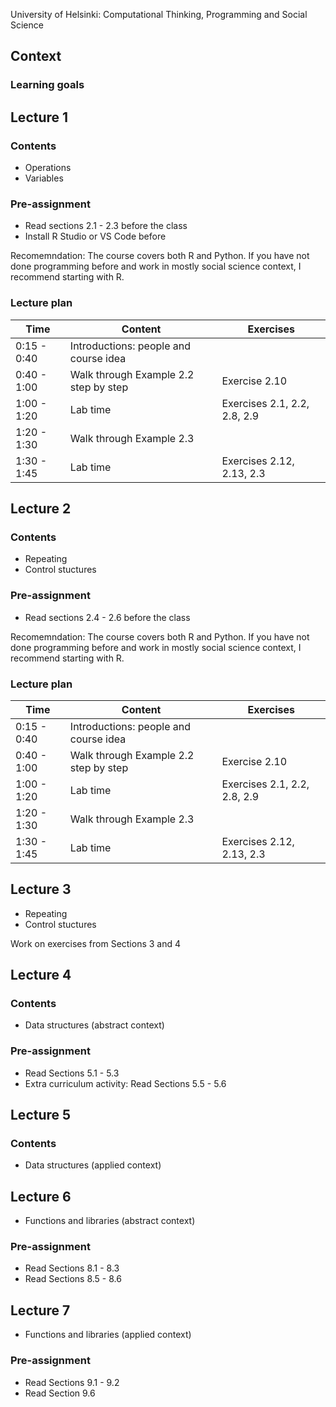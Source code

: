 University of Helsinki: Computational Thinking, Programming and Social Science

## Context

### Learning goals

## Lecture 1

### Contents

* Operations
* Variables

### Pre-assignment

* Read sections 2.1 - 2.3 before the class
* Install R Studio or VS Code before

Recomemndation: The course covers both R and Python.
If you have not done programming before and work in mostly social science context, I recommend starting with R.

### Lecture plan

| Time | Content | Exercises |
|------|-------|-----------|
| 0:15 - 0:40 | Introductions: people and course idea  |           |
| 0:40 - 1:00 | Walk through Example 2.2 step by step | Exercise 2.10 |
| 1:00 - 1:20 | Lab time | Exercises 2.1, 2.2, 2.8, 2.9 |
| 1:20 - 1:30 | Walk through Example 2.3 | |
| 1:30 - 1:45 | Lab time | Exercises 2.12, 2.13, 2.3  |

## Lecture 2

### Contents

* Repeating
* Control stuctures

### Pre-assignment

* Read sections 2.4 - 2.6 before the class

Recomemndation: The course covers both R and Python.
If you have not done programming before and work in mostly social science context, I recommend starting with R.

### Lecture plan

| Time | Content | Exercises |
|------|-------|-----------|
| 0:15 - 0:40 | Introductions: people and course idea  |           |
| 0:40 - 1:00 | Walk through Example 2.2 step by step | Exercise 2.10 |
| 1:00 - 1:20 | Lab time | Exercises 2.1, 2.2, 2.8, 2.9 |
| 1:20 - 1:30 | Walk through Example 2.3 | |
| 1:30 - 1:45 | Lab time | Exercises 2.12, 2.13, 2.3  |

## Lecture 3

* Repeating
* Control stuctures

Work on exercises from Sections 3 and 4

## Lecture 4

### Contents

* Data structures (abstract context)

### Pre-assignment

* Read Sections 5.1 - 5.3
* Extra curriculum activity: Read Sections 5.5 - 5.6

## Lecture 5

### Contents

* Data structures (applied context)

## Lecture 6

* Functions and libraries (abstract context)

### Pre-assignment

* Read Sections 8.1 - 8.3
* Read Sections 8.5 - 8.6

## Lecture 7

* Functions and libraries (applied context)

### Pre-assignment

* Read Sections 9.1 - 9.2
* Read Section 9.6 
